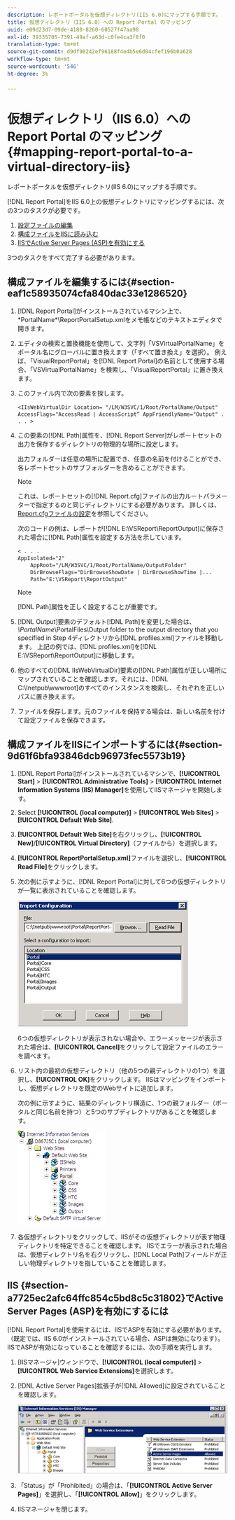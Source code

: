 ```yaml
---
description: レポートポータルを仮想ディレクトリ(IIS 6.0)にマップする手順です。
title: 仮想ディレクトリ（IIS 6.0）への Report Portal のマッピング
uuid: e09d23d7-09de-4180-8260-60527f47aa98
exl-id: 39335705-7391-49af-a63d-c0fe4ca3f8f0
translation-type: tm+mt
source-git-commit: d9df90242ef96188f4e4b5e6d04cfef196b0a628
workflow-type: tm+mt
source-wordcount: '546'
ht-degree: 3%

---
```


# 仮想ディレクトリ（IIS 6.0）への Report Portal のマッピング{#mapping-report-portal-to-a-virtual-directory-iis}

レポートポータルを仮想ディレクトリ(IIS 6.0)にマップする手順です。

[!DNL Report Portal]をIIS 6.0上の仮想ディレクトリにマッピングするには、次の3つのタスクが必要です。

1. [設定ファイルの編集](../../../../home/c-rpt-oview/c-install-rpt-port/c-virtual-dir/c-map-rpt-port-vdir-6.md#section-eaf1c58935074cfa840dac33e1286520)
1. [構成ファイルをIISに読み込む](../../../../home/c-rpt-oview/c-install-rpt-port/c-virtual-dir/c-map-rpt-port-vdir-6.md#section-9d61f6bfa93846dcb96973fec5573b19)
1. [IISでActive Server Pages (ASP)を有効にする](../../../../home/c-rpt-oview/c-install-rpt-port/c-virtual-dir/c-map-rpt-port-vdir-6.md#section-a7725ec2afc64ffc854c5bd8c5c31802)

3つのタスクをすべて完了する必要があります。

## 構成ファイルを編集するには{#section-eaf1c58935074cfa840dac33e1286520}

1. [!DNL Report Portal]がインストールされているマシン上で、\*PortalName*\ReportPortalSetup.xmlをメモ帳などのテキストエディタで開きます。

1. エディタの検索と置換機能を使用して、文字列「VSVirtualPortalName」をポータル名にグローバルに置き換えます（「すべて置き換え」を選択）。 例えば、「VisualReportPortal」を[!DNL Report Portal]の名前として使用する場合、「VSVirtualPortalName」を検索し、「VisualReportPortal」に置き換えます。
1. このファイル内で次の要素を探します。

   ```
   <IIsWebVirtualDir Location= "/LM/W3SVC/1/Root/PortalName/Output" AccessFlags="AccessRead | AccessScript” AppFriendlyName="Output" . . . >
   ```

1. この要素の[!DNL Path]属性を、[!DNL Report Server]がレポートセットの出力を保存するディレクトリの物理的な場所に設定します。

   出力フォルダーは任意の場所に配置でき、任意の名前を付けることができ、各レポートセットのサブフォルダーを含めることができます。

   >[!NOTE]
   >
   >これは、レポートセットの[!DNL Report.cfg]ファイルの出力ルートパラメーターで指定するのと同じディレクトリにする必要があります。 詳しくは、[Report.cfgファイルの設定](../../../../home/c-rpt-oview/c-admin-rpt/c-config-rpt-files.md#concept-cf4b95344fcb4c8c877db91e5f1d345d)を参照してください。

   次のコードの例は、レポートが[!DNL E:\VSReport\ReportOutput]に保存された場合に[!DNL Path]属性を設定する方法を示しています。

   ```
   < . . . 
   AppIsolated="2" 
       AppRoot="/LM/W3SVC/1/Root/PortalName/OutputFolder" 
       DirBrowseFlags="DirBrowseShowDate | DirBrowseShowTime |...  
       Path="E:\VSReport\ReportOutput"
   ```

   >[!NOTE]
   >
   >[!DNL Path]属性を正しく設定することが重要です。

1. [!DNL Output]要素のデフォルト[!DNL Path]を変更した場合は、*\PortalName*\PortalFiles\Output folder to the output directory that you specified in Step 4ディレクトリから[!DNL profiles.xml]ファイルを移動します。 上記の例では、[!DNL profiles.xml]を[!DNL E:\VSReport\ReportOutput]に移動します。

1. 他のすべての[!DNL IIsWebVirtualDir]要素の[!DNL Path]属性が正しい場所にマップされていることを確認します。それには、[!DNL C:\Inetpub\wwwroot]のすべてのインスタンスを検索し、それぞれを正しいパスに置き換えます。

1. ファイルを保存します。元のファイルを保持する場合は、新しい名前を付けて設定ファイルを保存できます。

## 構成ファイルをIISにインポートするには{#section-9d61f6bfa93846dcb96973fec5573b19}

1. [!DNL Report Portal]がインストールされているマシンで、**[!UICONTROL Start]** > **[!UICONTROL Administrative Tools]** > **[!UICONTROL Internet Information Systems (IIS) Manager]**&#x200B;を使用してIISマネージャを開始します。

1. Select **[!UICONTROL (local computer)]** > **[!UICONTROL Web Sites]** > **[!UICONTROL Default Web Site]**.

1. **[!UICONTROL Default Web Site]**&#x200B;を右クリックし、**[!UICONTROL New]**/**[!UICONTROL Virtual Directory]**（ファイルから）を選択します。

1. **[!UICONTROL ReportPortalSetup.xml]**&#x200B;ファイルを選択し、**[!UICONTROL Read File]**&#x200B;をクリックします。

1. 次の例に示すように、[!DNL Report Portal]に対して6つの仮想ディレクトリが一覧に表示されていることを確認します。

   ![](assets/rptPort_dia_VirDirs.png)

   6つの仮想ディレクトリが表示されない場合や、エラーメッセージが表示された場合は、**[!UICONTROL Cancel]**&#x200B;をクリックして設定ファイルのエラーを調べます。

1. リスト内の最初の仮想ディレクトリ（他の5つの親ディレクトリの1つ）を選択し、**[!UICONTROL OK]**&#x200B;をクリックします。 IISはマッピングをインポートし、仮想ディレクトリを既定のWebサイトに追加します。

   次の例に示すように、結果のディレクトリ構造に、1つの親フォルダー（ポータルと同じ名前を持つ）と5つのサブディレクトリがあることを確認します。

   ![](assets/rptPort_scrn_VirDirs_Installed.png)

1. 各仮想ディレクトリをクリックして、IISがその仮想ディレクトリが表す物理ディレクトリを特定できることを確認します。 IISでエラーが表示された場合は、仮想ディレクトリ名を右クリックし、[!DNL Local Path]フィールドが正しい物理ディレクトリを指していることを確認します。

## IIS {#section-a7725ec2afc64ffc854c5bd8c5c31802}でActive Server Pages (ASP)を有効にするには

[!DNL Report Portal]を使用するには、IISでASPを有効にする必要があります。 （既定では、IIS 6.0がインストールされている場合、ASPは無効になります）。 IISでASPが有効になっていることを確認するには、次の手順を実行します。

1. [IISマネージャ]ウィンドウで、**[!UICONTROL (local computer)]** > **[!UICONTROL Web Service Extensions]**&#x200B;を選択します。
1. [!DNL Active Server Pages]拡張子が[!DNL Allowed]に設定されていることを確認します。

   ![](assets/report_aspenable.png)

1. 「Status」が「Prohibited」の場合は、「**[!UICONTROL Active Server Pages]**」を選択し、「**[!UICONTROL Allow]**」をクリックします。
1. IISマネージャを閉じます。
